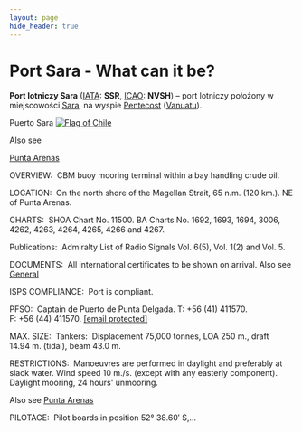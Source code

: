 ```yaml
---
layout: page
hide_header: true
---
```

Port Sara - What can it be?
===========================
**Port lotniczy Sara** ([IATA](/wiki/Kod_lotniska_IATA "Kod lotniska IATA"): **SSR**, [ICAO](/wiki/Kod_lotniska_ICAO "Kod lotniska ICAO"): **NVSH**) – port lotniczy położony w miejscowości [Sara](/w/index.php?title=Sara_(miejscowo%C5%9B%C4%87)&action=edit&redlink=1 "Sara (miejscowość) (strona nie istnieje)"), na wyspie [Pentecost](/wiki/Pentecost "Pentecost") ([Vanuatu](/wiki/Vanuatu "Vanuatu")).

Puerto Sara
[![Flag of Chile](https://findaport.com/packs/static/CLflag-ac978629640ba8430f66.jpg)](/country/chile "View information for Chile")

Also see
 
[Punta Arenas](/port/002301#start)



OVERVIEW: 
CBM buoy mooring terminal within a bay handling crude oil.


LOCATION: 
On the north shore of the Magellan Strait, 65 n.m. (120 km.). NE of Punta Arenas.


CHARTS: 
SHOA Chart No. 11500.
BA Charts No. 1692, 1693, 1694, 3006, 4262, 4263, 4264, 4265, 4266 and 4267.

Publications: 
Admiralty List of Radio Signals Vol. 6(5), Vol. 1(2) and Vol. 5.



DOCUMENTS: 
All international certificates to be shown on arrival.
Also see 
 [General](/country/cl#general)



ISPS COMPLIANCE: 
Port is compliant.

PFSO: 
Captain de Puerto de Punta Delgada. T: +56 (41) 411570. F: +56 (44) 411570. 
 [[email protected]](/cdn-cgi/l/email-protection#caa5bababfa4beabaeafa6adabaeab8aaea3b8afa9beafa7abb8e4a9a6)




MAX. SIZE: 
Tankers: 
Displacement 75,000 tonnes, LOA 250 m., draft 14.94 m. (tidal), beam 43.0 m.


RESTRICTIONS: 
Manoeuvres are performed in daylight and preferably at slack water. Wind speed 10 m./s.
 (except with any easterly component). Daylight mooring, 24 hours' unmooring.
 
Also see 
 [Punta Arenas](/port/002301#restrict)



PILOTAGE: 
Pilot boards in position 52° 38.60′ S,…

